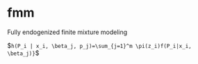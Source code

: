 # fmm 

Fully endogenized finite mixture modeling

$`h(P_i | x_i, \beta_j, p_j)=\sum_{j=1}^m \pi(z_i)f(P_i|x_i, \beta_j)}`$
